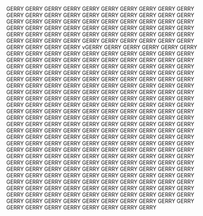 GERRY GERRY GERRY GERRY GERRY GERRY GERRY GERRY GERRY GERRY GERRY GERRY GERRY GERRY GERRY GERRY GERRY GERRY GERRY GERRY GERRY GERRY GERRY GERRY GERRY GERRY GERRY GERRY GERRY GERRY GERRY GERRY GERRY GERRY GERRY GERRY GERRY GERRY GERRY GERRY GERRY GERRY GERRY GERRY GERRY GERRY GERRY GERRY GERRY GERRY GERRY GERRY GERRY GERRY GERRY GERRY GERRY GERRY GERRY GERRY GERRY GERRY GERRY GERRY vGERRY GERRY GERRY GERRY GERRY GERRY GERRY GERRY GERRY GERRY GERRY GERRY GERRY GERRY GERRY GERRY GERRY GERRY GERRY GERRY GERRY GERRY GERRY GERRY GERRY GERRY GERRY GERRY GERRY GERRY GERRY GERRY GERRY GERRY GERRY GERRY GERRY GERRY GERRY GERRY GERRY GERRY GERRY GERRY GERRY GERRY GERRY GERRY GERRY GERRY GERRY GERRY GERRY GERRY GERRY GERRY GERRY GERRY GERRY GERRY GERRY GERRY GERRY GERRY GERRY GERRY GERRY GERRY GERRY GERRY GERRY GERRY GERRY GERRY GERRY GERRY GERRY GERRY GERRY GERRY GERRY GERRY GERRY GERRY GERRY GERRY GERRY GERRY GERRY GERRY GERRY GERRY GERRY GERRY GERRY GERRY GERRY GERRY GERRY GERRY GERRY GERRY GERRY GERRY GERRY GERRY GERRY GERRY GERRY GERRY GERRY GERRY GERRY GERRY GERRY GERRY GERRY GERRY GERRY GERRY GERRY GERRY GERRY GERRY GERRY GERRY GERRY GERRY GERRY GERRY GERRY GERRY GERRY GERRY GERRY GERRY GERRY GERRY GERRY GERRY GERRY GERRY GERRY GERRY GERRY GERRY GERRY GERRY GERRY GERRY GERRY GERRY GERRY GERRY GERRY GERRY GERRY GERRY GERRY GERRY GERRY GERRY GERRY GERRY GERRY GERRY GERRY GERRY GERRY GERRY GERRY GERRY GERRY GERRY GERRY GERRY GERRY GERRY GERRY GERRY GERRY GERRY GERRY GERRY GERRY GERRY GERRY GERRY GERRY GERRY GERRY GERRY GERRY GERRY GERRY GERRY GERRY GERRY GERRY GERRY GERRY GERRY GERRY GERRY GERRY GERRY GERRY GERRY GERRY GERRY GERRY GERRY GERRY GERRY GERRY GERRY GERRY GERRY GERRY GERRY GERRY GERRY GERRY GERRY GERRY GERRY GERRY GERRY GERRY GERRY GERRY GERRY GERRY GERRY GERRY GERRY GERRY GERRY GERRY GERRY GERRY GERRY GERRY GERRY GERRY GERRY GERRY GERRY GERRY GERRY GERRY GERRY GERRY GERRY 

